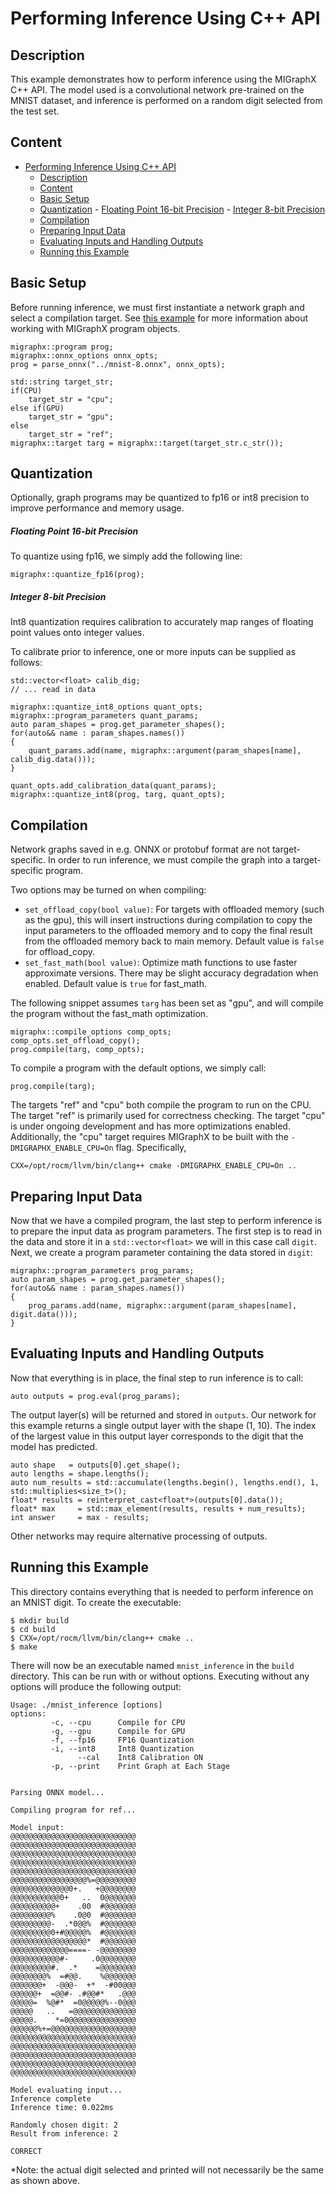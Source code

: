 # Performing Inference Using C++ API

## Description
This example demonstrates how to perform inference using the MIGraphX C++ API. The model used is a convolutional network pre-trained on the MNIST dataset, and inference is performed on a random digit selected from the test set.

## Content
- [Performing Inference Using C++ API](#performing-inference-using-c-api)
  - [Description](#description)
  - [Content](#content)
  - [Basic Setup](#basic-setup)
  - [Quantization](#quantization)
        - [Floating Point 16-bit Precision](#floating-point-16-bit-precision)
        - [Integer 8-bit Precision](#integer-8-bit-precision)
  - [Compilation](#compilation)
  - [Preparing Input Data](#preparing-input-data)
  - [Evaluating Inputs and Handling Outputs](#evaluating-inputs-and-handling-outputs)
  - [Running this Example](#running-this-example)

## Basic Setup
Before running inference, we must first instantiate a network graph and select a compilation target. See [this example](../../migraphx/cpp_parse_load_save) for more information about working with MIGraphX program objects.
```
migraphx::program prog;
migraphx::onnx_options onnx_opts;
prog = parse_onnx("../mnist-8.onnx", onnx_opts);

std::string target_str;
if(CPU)
    target_str = "cpu";
else if(GPU)
    target_str = "gpu";
else
    target_str = "ref";
migraphx::target targ = migraphx::target(target_str.c_str());
```

## Quantization
Optionally, graph programs may be quantized to fp16 or int8 precision to improve performance and memory usage.

##### Floating Point 16-bit Precision
To quantize using fp16, we simply add the following line:
```
migraphx::quantize_fp16(prog);
```

##### Integer 8-bit Precision
Int8 quantization requires calibration to accurately map ranges of floating point values onto integer values.

To calibrate prior to inference, one or more inputs can be supplied as follows:
```
std::vector<float> calib_dig;
// ... read in data

migraphx::quantize_int8_options quant_opts;
migraphx::program_parameters quant_params;
auto param_shapes = prog.get_parameter_shapes();
for(auto&& name : param_shapes.names())
{
    quant_params.add(name, migraphx::argument(param_shapes[name], calib_dig.data()));
}

quant_opts.add_calibration_data(quant_params);
migraphx::quantize_int8(prog, targ, quant_opts);
```

## Compilation
Network graphs saved in e.g. ONNX or protobuf format are not target-specific. In order to run inference, we must compile the graph into a target-specific program.

Two options may be turned on when compiling:
- `set_offload_copy(bool value)`: For targets with offloaded memory (such as the gpu), this will insert instructions during compilation to copy the input parameters to the offloaded memory and to copy the final result from the offloaded memory back to main memory. Default value is `false` for offload_copy.
- `set_fast_math(bool value)`: Optimize math functions to use faster approximate versions. There may be slight accuracy degradation when enabled. Default value is `true` for fast_math.

The following snippet assumes `targ` has been set as "gpu", and will compile the program without the fast_math optimization.
```
migraphx::compile_options comp_opts;
comp_opts.set_offload_copy();
prog.compile(targ, comp_opts);
```

To compile a program with the default options, we simply call:
```
prog.compile(targ);
```

The targets "ref" and "cpu" both compile the program to run on the CPU. The target "ref" is primarily used for correctness checking. The target "cpu" is under ongoing development and has more optimizations enabled. Additionally, the "cpu" target requires MIGraphX to be built with the `-DMIGRAPHX_ENABLE_CPU=On` flag. Specifically,
```
CXX=/opt/rocm/llvm/bin/clang++ cmake -DMIGRAPHX_ENABLE_CPU=On ..
```

## Preparing Input Data
Now that we have a compiled program, the last step to perform inference is to prepare the input data as program parameters.
The first step is to read in the data and store it in a `std::vector<float>` we will in this case call `digit`.
Next, we create a program parameter containing the data stored in `digit`:
```
migraphx::program_parameters prog_params;
auto param_shapes = prog.get_parameter_shapes();
for(auto&& name : param_shapes.names())
{
    prog_params.add(name, migraphx::argument(param_shapes[name], digit.data()));
}
```

## Evaluating Inputs and Handling Outputs
Now that everything is in place, the final step to run inference is to call:
```
auto outputs = prog.eval(prog_params);
```

The output layer(s) will be returned and stored in `outputs`. Our network for this example returns a single output layer with the shape (1, 10). The index of the largest value in this output layer corresponds to the digit that the model has predicted.
```
auto shape   = outputs[0].get_shape();
auto lengths = shape.lengths();
auto num_results = std::accumulate(lengths.begin(), lengths.end(), 1, std::multiplies<size_t>();
float* results = reinterpret_cast<float*>(outputs[0].data());
float* max     = std::max_element(results, results + num_results);
int answer     = max - results;
```

Other networks may require alternative processing of outputs.


## Running this Example
This directory contains everything that is needed to perform inference on an MNIST digit. To create the executable:
```
$ mkdir build
$ cd build
$ CXX=/opt/rocm/llvm/bin/clang++ cmake ..
$ make
```
There will now be an executable named `mnist_inference` in the `build` directory. This can be run with or without options. Executing without any options will produce the following output:
```
Usage: ./mnist_inference [options]
options:
         -c, --cpu      Compile for CPU
         -g, --gpu      Compile for GPU
         -f, --fp16     FP16 Quantization
         -i, --int8     Int8 Quantization
               --cal    Int8 Calibration ON
         -p, --print    Print Graph at Each Stage


Parsing ONNX model...

Compiling program for ref...

Model input:
@@@@@@@@@@@@@@@@@@@@@@@@@@@@
@@@@@@@@@@@@@@@@@@@@@@@@@@@@
@@@@@@@@@@@@@@@@@@@@@@@@@@@@
@@@@@@@@@@@@@@@@@@@@@@@@@@@@
@@@@@@@@@@@@@@@@@@@@@@@@@@@@
@@@@@@@@@@@@@@@@@%=@@@@@@@@@
@@@@@@@@@@@@@0+.   +@@@@@@@@
@@@@@@@@@@@0+   ..  0@@@@@@@
@@@@@@@@@@+    .00  #@@@@@@@
@@@@@@@@@%    .0@0  #@@@@@@@
@@@@@@@@@-  .*0@@%  #@@@@@@@
@@@@@@@@@0+#@@@@@%  #@@@@@@@
@@@@@@@@@@@@@@@@@*  #@@@@@@@
@@@@@@@@@@@@@====- -@@@@@@@@
@@@@@@@@@@@#-     .0@@@@@@@@
@@@@@@@@@#.  .*    =@@@@@@@@
@@@@@@@@%  =#@@.    %@@@@@@@
@@@@@@@+  -@@@-  +*  -#00@@@
@@@@@@+  =@@#- .#@@#*   .@@@
@@@@@=  %@#*  =0@@@@@%--0@@@
@@@@@   ..   =@@@@@@@@@@@@@@
@@@@@.    *=0@@@@@@@@@@@@@@@
@@@@@@%+=@@@@@@@@@@@@@@@@@@@
@@@@@@@@@@@@@@@@@@@@@@@@@@@@
@@@@@@@@@@@@@@@@@@@@@@@@@@@@
@@@@@@@@@@@@@@@@@@@@@@@@@@@@
@@@@@@@@@@@@@@@@@@@@@@@@@@@@
@@@@@@@@@@@@@@@@@@@@@@@@@@@@

Model evaluating input...
Inference complete
Inference time: 0.022ms

Randomly chosen digit: 2
Result from inference: 2

CORRECT

```

*Note: the actual digit selected and printed will not necessarily be the same as shown above.
